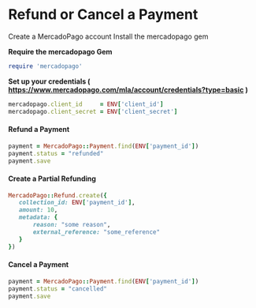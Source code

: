 # Refund or Cancel a Payment


Create a MercadoPago account 
Install the mercadopago gem 

**Require the mercadopago Gem**

```ruby
require 'mercadopago'
```

**Set up your credentials ( https://www.mercadopago.com/mla/account/credentials?type=basic )**

```ruby
mercadopago.client_id     = ENV['client_id']
mercadopago.client_secret = ENV['client_secret']
```

#### Refund a Payment

```ruby
payment = MercadoPago::Payment.find(ENV['payment_id'])
payment.status = "refunded"
payment.save
```

#### Create a Partial Refunding

```ruby
MercadoPago::Refund.create({
   collection_id: ENV['payment_id'],
   amount: 10,
   metadata: {
       reason: "some reason",
       external_reference: "some_reference"
   }
})
```

#### Cancel a Payment

```ruby
payment = MercadoPago::Payment.find(ENV['payment_id'])
payment.status = "cancelled"
payment.save
```